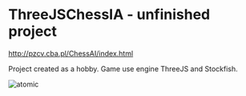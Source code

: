 # ThreeJSChessIA - unfinished project
http://pzcv.cba.pl/ChessAI/index.html

Project created as a hobby. Game use engine ThreeJS and Stockfish. 

![atomic](https://user-images.githubusercontent.com/44551565/132961648-e235be58-c173-4263-81ab-2aa3132a3492.png)

